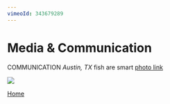 ```yaml
---
vimeoId: 343679289
---
```


<body>
		
<div class="container">
<div class="blurb">
<h1>Media & Communication</h1>
<p>COMMUNICATION <em>Austin, TX</em> fish are smart <a href="/about"> photo link</a></p>
	
<img src="/images/SUTS1.jpg">


<a href="../">Home</a>
